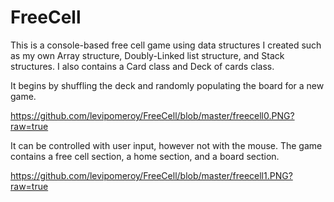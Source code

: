 # FreeCell
This is a console-based free cell game using data structures I created such as my own Array structure, 
Doubly-Linked list structure, and Stack structures. I also contains a Card class and Deck of cards class.

It begins by shuffling the deck and randomly populating the board for a new game.

https://github.com/levipomeroy/FreeCell/blob/master/freecell0.PNG?raw=true


It can be controlled with user input, however not with the mouse. The game contains a free cell section, a 
home section, and a board section. 

https://github.com/levipomeroy/FreeCell/blob/master/freecell1.PNG?raw=true

